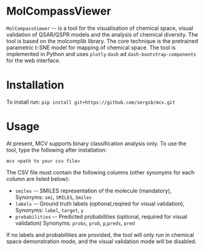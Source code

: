 # MolCompassViewer
`MolCompassViewer` -- is a tool for the visualisation of chemical space, visual validation of QSAR/QSPR models and the analysis of chemical diversity. 
The tool is based on the molcomplib library. The core technique is the pretrained parametric t-SNE model for mapping of chemical space. The tool is implemented in Python and uses 
`plotly` `dash` ad `dash-bootstrap-components` for the web interface.
# Installation
To install run:
`pip install git+https://github.com/sergsb/mcv.git`
# Usage
At present, MCV supports binary classification analysis only. To use the tool, type the following after installation:

`mcv <path to your csv file>`

The CSV file must contain the following columns (other synonyms for each column are listed below):
* `smiles` -- SMILES representation of the molecule (mandatory), Synonyms: `smi`, `SMILES`, `Smiles`
* `labels` -- Ground truth labels (optional,reqired for visual validation), Synonyms: `label`, `target`, `y`
* `probabilities` -- Predicted probabilities (optional, required for visual validation) Synonyms: `probs`, `prob`, `p`,`preds`, `pred`
 
If no labels and probabilities are provided, the tool will only run in chemical space demonstration mode, and the visual validation mode will be disabled.



